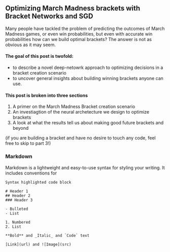 ## Optimizing March Madness brackets with Bracket Networks and SGD

Many people have tackled the problem of predicting the outcomes of March Madness games, or even win probabilities, but even with accurate win probabilities how can we build optimal brackets? The answer is not as obvious as it may seem. 

#### The goal of this post is twofold: 
- to describe a novel deep-netowrk approach to optimizing decisions in a bracket creation scenario
- to uncover general insights about building winning brackets anyone can use. 

#### This post is broken into three sections
1. A primer on the March Madness Bracket creation scenario
2. An investiagtion of the neural archetecture we design to optimize brackets
3. A look at what the results tell us about making good future brackets and beyond

(if you are building a bracket and have no desire to touch any code, feel free to skip to part 3!)




### Markdown

Markdown is a lightweight and easy-to-use syntax for styling your writing. It includes conventions for

```
Syntax highlighted code block

# Header 1
## Header 2
### Header 3

- Bulleted
- List

1. Numbered
2. List

**Bold** and _Italic_ and `Code` text

[Link](url) and ![Image](src)
```

